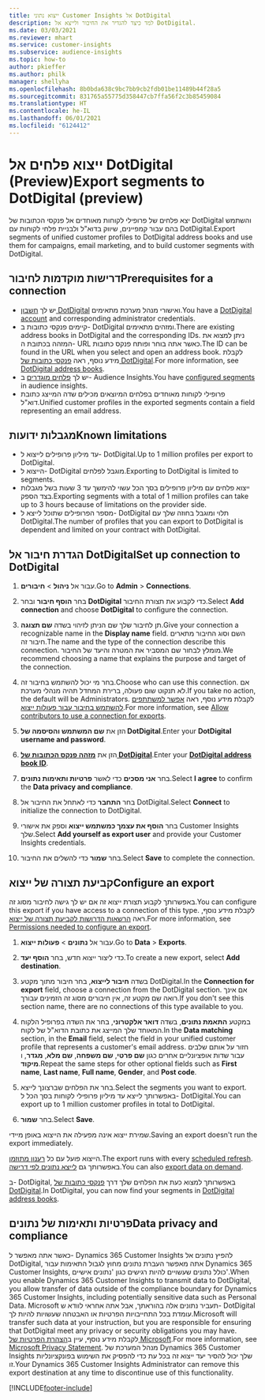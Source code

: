 ```yaml
---
title: ייצוא נתוני Customer Insights אל DotDigital
description: למד כיצד להגדיר את החיבור ולייצא אל DotDigital.
ms.date: 03/03/2021
ms.reviewer: mhart
ms.service: customer-insights
ms.subservice: audience-insights
ms.topic: how-to
author: pkieffer
ms.author: philk
manager: shellyha
ms.openlocfilehash: 8b0bda638c9bc7bb9cb2fdb01be11489b44f28a5
ms.sourcegitcommit: 831765a55775d358447cb7ffa56f2c3b85459084
ms.translationtype: HT
ms.contentlocale: he-IL
ms.lasthandoff: 06/01/2021
ms.locfileid: "6124412"
---
```

# <a name="export-segments-to-dotdigital-preview"></a><span data-ttu-id="f2c19-103">ייצוא פלחים אל DotDigital‏ (Preview)</span><span class="sxs-lookup"><span data-stu-id="f2c19-103">Export segments to DotDigital (preview)</span></span>

<span data-ttu-id="f2c19-104">יצא פלחים של פרופילי לקוחות מאוחדים אל פנקסי הכתובות של DotDigital והשתמש בהם עבור קמפיינים, שיווק בדוא"ל ולבניית פלחי לקוחות עם DotDigital.</span><span class="sxs-lookup"><span data-stu-id="f2c19-104">Export segments of unified customer profiles to DotDigital address books and use them for campaigns, email marketing, and to build customer segments with DotDigital.</span></span> 

## <a name="prerequisites-for-a-connection"></a><span data-ttu-id="f2c19-105">דרישות מוקדמות לחיבור</span><span class="sxs-lookup"><span data-stu-id="f2c19-105">Prerequisites for a connection</span></span>

-   <span data-ttu-id="f2c19-106">יש לך [חשבון DotDigital](https://dotdigital.com/) ואישורי מנהל מערכת מתאימים.</span><span class="sxs-lookup"><span data-stu-id="f2c19-106">You have a [DotDigital account](https://dotdigital.com/) and corresponding administrator credentials.</span></span>
-   <span data-ttu-id="f2c19-107">קיימים פנקסי כתובות ב- DotDigital ומזהים מתאימים.</span><span class="sxs-lookup"><span data-stu-id="f2c19-107">There are existing address books in DotDigital and the corresponding IDs.</span></span> <span data-ttu-id="f2c19-108">ניתן למצוא את המזהה בכתובת ה- URL כאשר אתה בוחר ופותח פנקס כתובות.</span><span class="sxs-lookup"><span data-stu-id="f2c19-108">The ID can be found in the URL when you select and open an address book.</span></span> <span data-ttu-id="f2c19-109">לקבלת מידע נוסף, ראה [פנקסי כתובות של DotDigital](https://support.dotdigital.com/hc/articles/212211968-Creating-an-address-book).</span><span class="sxs-lookup"><span data-stu-id="f2c19-109">For more information, see [DotDigital address books](https://support.dotdigital.com/hc/articles/212211968-Creating-an-address-book).</span></span>
-   <span data-ttu-id="f2c19-110">יש לך [פלחים מוגדרים](segments.md) ב- Audience Insights.</span><span class="sxs-lookup"><span data-stu-id="f2c19-110">You have [configured segments](segments.md) in audience insights.</span></span>
-   <span data-ttu-id="f2c19-111">פרופילי לקוחות מאוחדים בפלחים המיוצאים מכילים שדה המייצג כתובת דוא"ל.</span><span class="sxs-lookup"><span data-stu-id="f2c19-111">Unified customer profiles in the exported segments contain a field representing an email address.</span></span>

## <a name="known-limitations"></a><span data-ttu-id="f2c19-112">מגבלות ידועות</span><span class="sxs-lookup"><span data-stu-id="f2c19-112">Known limitations</span></span>

- <span data-ttu-id="f2c19-113">עד מיליון פרופילים לייצוא ל- DotDigital.</span><span class="sxs-lookup"><span data-stu-id="f2c19-113">Up to 1 million profiles per export to DotDigital.</span></span>
- <span data-ttu-id="f2c19-114">הייצוא ל- DotDigital מוגבל לפלחים.</span><span class="sxs-lookup"><span data-stu-id="f2c19-114">Exporting to DotDigital is limited to segments.</span></span>
- <span data-ttu-id="f2c19-115">ייצוא פלחים עם מיליון פרופילים בסך הכל עשוי להימשך עד 3 שעות בשל מגבלות בצד הספק.</span><span class="sxs-lookup"><span data-stu-id="f2c19-115">Exporting segments with a total of 1 million profiles can take up to 3 hours because of limitations on the provider side.</span></span> 
- <span data-ttu-id="f2c19-116">מספר הפרופילים שתוכל לייצא ל- DotDigital תלוי ומוגבל בחוזה שלך עם DotDigital.</span><span class="sxs-lookup"><span data-stu-id="f2c19-116">The number of profiles that you can export to DotDigital is dependent and limited on your contract with DotDigital.</span></span>

## <a name="set-up-connection-to-dotdigital"></a><span data-ttu-id="f2c19-117">הגדרת חיבור אל DotDigital</span><span class="sxs-lookup"><span data-stu-id="f2c19-117">Set up connection to DotDigital</span></span>

1. <span data-ttu-id="f2c19-118">עבור אל **ניהול** > **חיבורים**.</span><span class="sxs-lookup"><span data-stu-id="f2c19-118">Go to **Admin** > **Connections**.</span></span>

1. <span data-ttu-id="f2c19-119">בחר **הוסף חיבור** ובחר **DotDigital** כדי לקבוע את תצורת החיבור.</span><span class="sxs-lookup"><span data-stu-id="f2c19-119">Select **Add connection** and choose **DotDigital** to configure the connection.</span></span>

1. <span data-ttu-id="f2c19-120">תן לחיבור שלך שם הניתן לזיהוי בשדה **שם תצוגה**.</span><span class="sxs-lookup"><span data-stu-id="f2c19-120">Give your connection a recognizable name in the **Display name** field.</span></span> <span data-ttu-id="f2c19-121">השם וסוג החיבור מתארים חיבור זה.</span><span class="sxs-lookup"><span data-stu-id="f2c19-121">The name and the type of the connection describe this connection.</span></span> <span data-ttu-id="f2c19-122">מומלץ לבחור שם המסביר את המטרה והיעד של החיבור.</span><span class="sxs-lookup"><span data-stu-id="f2c19-122">We recommend choosing a name that explains the purpose and target of the connection.</span></span>

1. <span data-ttu-id="f2c19-123">בחר מי יכול להשתמש בחיבור זה.</span><span class="sxs-lookup"><span data-stu-id="f2c19-123">Choose who can use this connection.</span></span> <span data-ttu-id="f2c19-124">אם לא תנקוט שום פעולה, ברירת המחדל תהיה מנהלי מערכת.</span><span class="sxs-lookup"><span data-stu-id="f2c19-124">If you take no action, the default will be Administrators.</span></span> <span data-ttu-id="f2c19-125">לקבלת מידע נוסף, ראה [אפשר למשתתפים להשתמש בחיבור עבור פעולות ייצוא](connections.md#allow-contributors-to-use-a-connection-for-exports).</span><span class="sxs-lookup"><span data-stu-id="f2c19-125">For more information, see [Allow contributors to use a connection for exports](connections.md#allow-contributors-to-use-a-connection-for-exports).</span></span>

1. <span data-ttu-id="f2c19-126">הזן את **שם המשתמש והסיסמה של DotDigital**.</span><span class="sxs-lookup"><span data-stu-id="f2c19-126">Enter your **DotDigital username and password**.</span></span>

1. <span data-ttu-id="f2c19-127">הזן את **[מזהה פנקס הכתובות של DotDigital](https://support.dotdigital.com/hc/articles/212211968-Creating-an-address-book)**.</span><span class="sxs-lookup"><span data-stu-id="f2c19-127">Enter your **[DotDigital address book ID](https://support.dotdigital.com/hc/articles/212211968-Creating-an-address-book)**.</span></span>

1. <span data-ttu-id="f2c19-128">בחר **אני מסכים** כדי לאשר **פרטיות ותאימות נתונים**.</span><span class="sxs-lookup"><span data-stu-id="f2c19-128">Select **I agree** to confirm the **Data privacy and compliance**.</span></span>

1. <span data-ttu-id="f2c19-129">בחר **התחבר** כדי לאתחל את החיבור אל DotDigital.</span><span class="sxs-lookup"><span data-stu-id="f2c19-129">Select **Connect** to initialize the connection to DotDigital.</span></span>

1. <span data-ttu-id="f2c19-130">בחר **הוסף את עצמך כמשתמש ייצוא** וספק את אישורי Customer Insights שלך.</span><span class="sxs-lookup"><span data-stu-id="f2c19-130">Select **Add yourself as export user** and provide your Customer Insights credentials.</span></span>

1. <span data-ttu-id="f2c19-131">בחר **שמור** כדי להשלים את החיבור.</span><span class="sxs-lookup"><span data-stu-id="f2c19-131">Select **Save** to complete the connection.</span></span> 

## <a name="configure-an-export"></a><span data-ttu-id="f2c19-132">קביעת תצורה של ייצוא</span><span class="sxs-lookup"><span data-stu-id="f2c19-132">Configure an export</span></span>

<span data-ttu-id="f2c19-133">באפשרותך לקבוע תצורת ייצוא זה אם יש לך גישה לחיבור מסוג זה.</span><span class="sxs-lookup"><span data-stu-id="f2c19-133">You can configure this export if you have access to a connection of this type.</span></span> <span data-ttu-id="f2c19-134">לקבלת מידע נוסף, ראה [הרשאות הדרושות לקביעת תצורה של ייצוא](export-destinations.md#set-up-a-new-export).</span><span class="sxs-lookup"><span data-stu-id="f2c19-134">For more information, see [Permissions needed to configure an export](export-destinations.md#set-up-a-new-export).</span></span>

1. <span data-ttu-id="f2c19-135">עבור אל **נתונים** > **פעולות ייצוא**.</span><span class="sxs-lookup"><span data-stu-id="f2c19-135">Go to **Data** > **Exports**.</span></span>

1. <span data-ttu-id="f2c19-136">כדי ליצור ייצוא חדש, בחר **הוסף יעד**.</span><span class="sxs-lookup"><span data-stu-id="f2c19-136">To create a new export, select **Add destination**.</span></span>

1. <span data-ttu-id="f2c19-137">בשדה **חיבור לייצוא**, בחר חיבור מתוך מקטע DotDigital.</span><span class="sxs-lookup"><span data-stu-id="f2c19-137">In the **Connection for export** field, choose a connection from the DotDigital section.</span></span> <span data-ttu-id="f2c19-138">אם אינך רואה שם מקטע זה, אין חיבורים מסוג זה הזמינים עבורך.</span><span class="sxs-lookup"><span data-stu-id="f2c19-138">If you don't see this section name, there are no connections of this type available to you.</span></span>


1. <span data-ttu-id="f2c19-139">במקטע **התאמת נתונים**, בשדה **דואר אלקטרוני**, בחר את השדה בפרופיל הלקוח המאוחד שלך המייצג את כתובת הדוא"ל של לקוח.</span><span class="sxs-lookup"><span data-stu-id="f2c19-139">In the **Data matching** section, in the **Email** field, select the field in your unified customer profile that represents a customer's email address.</span></span> <span data-ttu-id="f2c19-140">חזור על אותם שלבים עבור שדות אופציונליים אחרים כגון **שם פרטי**, **שם משפחה**, **שם מלא**, **מגדר**, ו **מיקוד**.</span><span class="sxs-lookup"><span data-stu-id="f2c19-140">Repeat the same steps for other optional fields such as **First name**, **Last name**, **Full name**, **Gender**, and **Post code**.</span></span>

1. <span data-ttu-id="f2c19-141">בחר את הפלחים שברצונך לייצא.</span><span class="sxs-lookup"><span data-stu-id="f2c19-141">Select the segments you want to export.</span></span> <span data-ttu-id="f2c19-142">באפשרותך לייצא עד מיליון פרופילי לקוחות בסך הכל ל- DotDigital.</span><span class="sxs-lookup"><span data-stu-id="f2c19-142">You can export up to 1 million customer profiles in total to DotDigital.</span></span>

1. <span data-ttu-id="f2c19-143">בחר **שמור**.</span><span class="sxs-lookup"><span data-stu-id="f2c19-143">Select **Save**.</span></span>

<span data-ttu-id="f2c19-144">שמירת ייצוא אינה מפעילה את הייצוא באופן מיידי.</span><span class="sxs-lookup"><span data-stu-id="f2c19-144">Saving an export doesn't run the export immediately.</span></span>

<span data-ttu-id="f2c19-145">הייצוא פועל עם כל [רענון מתוזמן](system.md#schedule-tab).</span><span class="sxs-lookup"><span data-stu-id="f2c19-145">The export runs with every [scheduled refresh](system.md#schedule-tab).</span></span> <span data-ttu-id="f2c19-146">באפשרותך גם [לייצא נתונים לפי דרישה](export-destinations.md#run-exports-on-demand).</span><span class="sxs-lookup"><span data-stu-id="f2c19-146">You can also [export data on demand](export-destinations.md#run-exports-on-demand).</span></span> 
 
<span data-ttu-id="f2c19-147">ב- DotDigital, באפשרותך למצוא כעת את הפלחים שלך דרך [פנקסי כתובות של DotDigital](https://support.dotdigital.com/hc/articles/212211968-Creating-an-address-book).</span><span class="sxs-lookup"><span data-stu-id="f2c19-147">In DotDigital, you can now find your segments in [DotDigital address books](https://support.dotdigital.com/hc/articles/212211968-Creating-an-address-book).</span></span>


## <a name="data-privacy-and-compliance"></a><span data-ttu-id="f2c19-148">פרטיות ותאימות של נתונים</span><span class="sxs-lookup"><span data-stu-id="f2c19-148">Data privacy and compliance</span></span>

<span data-ttu-id="f2c19-149">כאשר אתה מאפשר ל- Dynamics 365 Customer Insights להפיץ נתונים אל DotDigital, אתה מאפשר העברת נתונים מחוץ לגבול התאימות עבור Dynamics 365 Customer Insights, כולל נתונים שעשויים להיות רגישים כגון 'נתונים אישיים'.</span><span class="sxs-lookup"><span data-stu-id="f2c19-149">When you enable Dynamics 365 Customer Insights to transmit data to DotDigital, you allow transfer of data outside of the compliance boundary for Dynamics 365 Customer Insights, including potentially sensitive data such as Personal Data.</span></span> <span data-ttu-id="f2c19-150">Microsoft תעביר נתונים אלה בהוראתך, אבל אתה אחראי לוודא ש- DotDigital עומדת בכל התחייבויות הפרטיות או האבטחה שעשויות להיות לך.</span><span class="sxs-lookup"><span data-stu-id="f2c19-150">Microsoft will transfer such data at your instruction, but you are responsible for ensuring that DotDigital meet any privacy or security obligations you may have.</span></span> <span data-ttu-id="f2c19-151">לקבלת מידע נוסף, עיין ב[הצהרת הפרטיות של Microsoft](https://go.microsoft.com/fwlink/?linkid=396732).</span><span class="sxs-lookup"><span data-stu-id="f2c19-151">For more information, see [Microsoft Privacy Statement](https://go.microsoft.com/fwlink/?linkid=396732).</span></span>
<span data-ttu-id="f2c19-152">מנהל המערכת של Dynamics 365 Customer Insights שלך יכול להסיר יעד ייצוא זה בכל עת כדי להפסיק את השימוש בפונקציונליות זו.</span><span class="sxs-lookup"><span data-stu-id="f2c19-152">Your Dynamics 365 Customer Insights Administrator can remove this export destination at any time to discontinue use of this functionality.</span></span>


[!INCLUDE[footer-include](../includes/footer-banner.md)]
